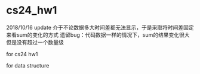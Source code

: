 # cs24_hw1
2018/10/16 update
介于不论数据多大时间差都无法显示，于是采取将时间差固定来看sum的变化的方式
遗留bug：代码数据一样的情况下，sum的结果变化很大但是没有超过一个数量级


for cs24 hw1

for data structure 


